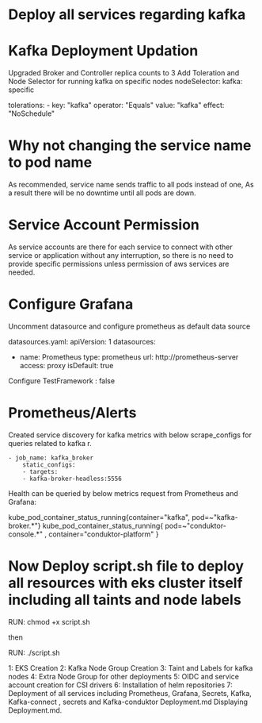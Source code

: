 # Deploy all services regarding kafka


# Kafka Deployment Updation

Upgraded Broker and Controller replica counts to 3
Add Toleration and Node Selector for running kafka on specific nodes
  nodeSelector:
    kafka: specific

  tolerations:
    - key: "kafka"
      operator: "Equals"
      value: "kafka"
      effect: "NoSchedule"



# Why not changing the service name to pod name
As recommended, service name sends traffic to all pods instead of one, As a result there will be no downtime until all pods are down.




# Service Account Permission

As service accounts are there for each service to connect with other service or application without any interruption, so there is no need to provide specific permissions unless permission of aws services are needed.


# Configure Grafana

Uncomment datasource and configure prometheus as default data source

 datasources.yaml:
   apiVersion: 1
   datasources:
   - name: Prometheus
     type: prometheus
     url: http://prometheus-server
     access: proxy
     isDefault: true


Configure  TestFramework :  false



# Prometheus/Alerts

Created service discovery for kafka metrics with below scrape_configs for queries related to kafka r.

    - job_name: kafka_broker
        static_configs:
        - targets:
        - kafka-broker-headless:5556

Health can be queried by below metrics request from Prometheus and Grafana:


kube_pod_container_status_running{container="kafka", pod=~"kafka-broker.*"}
kube_pod_container_status_running{ pod=~"conduktor-console.*" , container="conduktor-platform" }




# Now Deploy script.sh file to deploy all resources with eks cluster itself including all taints and node labels

RUN: chmod +x script.sh

then

RUN: ./script.sh

<!-- Script Internal Process -->

1: EKS Creation
2: Kafka Node Group Creation 
3: Taint and Labels for kafka nodes
4: Extra Node Group for other deployments
5: OIDC and service account creation for CSI drivers
6: Installation of helm repositories
7: Deployment of all services including Prometheus, Grafana, Secrets, Kafka, Kafka-connect , secrets and Kafka-conduktor
Deployment.md
Displaying Deployment.md.
